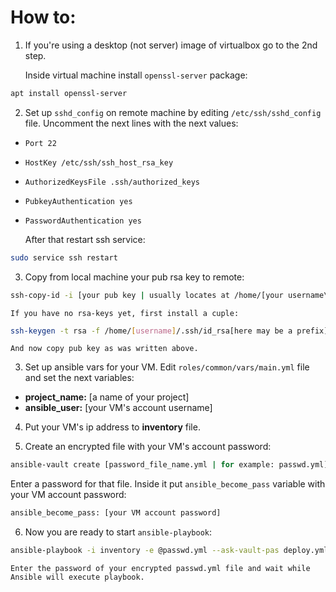 
# How to:  

1. If you're using a desktop (not server) image of virtualbox go to the 2nd step.

    Inside virtual machine install `openssl-server` package:

```bash
apt install openssl-server
```  

2. Set up `sshd_config` on remote machine by editing `/etc/ssh/sshd_config` file. Uncomment the next lines with the next values:
  * `Port 22`
  * `HostKey /etc/ssh/ssh_host_rsa_key`
  * `AuthorizedKeysFile .ssh/authorized_keys` 
  * `PubkeyAuthentication yes`
  * `PasswordAuthentication yes`

    After that restart ssh service:

```bash 
sudo service ssh restart
```
3. Copy from local machine your pub rsa key to remote: 

```bash
ssh-copy-id -i [your pub key | usually locates at /home/[your username\]/.id_rsa.pub or other name which you set ] [username on remote machine]@[hostname or ip address]
```

    If you have no rsa-keys yet, first install a cuple:
```bash
ssh-keygen -t rsa -f /home/[username]/.ssh/id_rsa[here may be a prefix] 
```
    And now copy pub key as was written above.

3. Set up ansible vars for your VM. Edit `roles/common/vars/main.yml` file and set the next variables:

* **project_name:** [a name of your project]
* **ansible_user:** [your VM's account username]

4. Put your VM's ip address to **inventory** file.

5. Create an encrypted file with your VM's account password:

```bash
ansible-vault create [password_file_name.yml | for example: passwd.yml]
```
Enter a password for that file. Inside it put `ansible_become_pass` variable with your VM account password:

```bash
ansible_become_pass: [your VM account password]
```

6. Now you are ready to start `ansible-playbook`:

```bash
ansible-playbook -i inventory -e @passwd.yml --ask-vault-pas deploy.yml
```

    Enter the password of your encrypted passwd.yml file and wait while Ansible will execute playbook.
